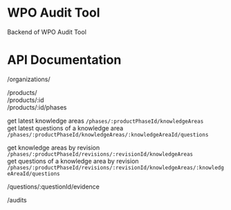 # WPO Audit Tool

Backend of WPO Audit Tool

# API Documentation


/organizations/  
  
/products/  
/products/:id  
/products/:id/phases  
  
get latest knowledge areas
`/phases/:productPhaseId/knowledgeAreas`  
get latest questions of a knowledge area
`/phases/:productPhaseId/knowledgeAreas/:knowledgeAreaId/questions`  
  
get knowledge areas by revision
`/phases/:productPhaseId/revisions/:revisionId/knowledgeAreas`  
get questions of a knowledge area by revision
`/phases/:productPhaseId/revisions/:revisionId/knowledgeAreas/:knowledgeAreaId/questions`  
  
/questions/:questionId/evidence  
  
/audits  
